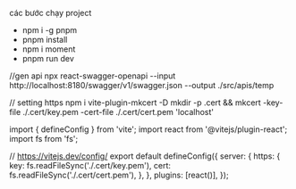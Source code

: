 các bước chạy project
* npm i -g pnpm
* pnpm install
* npm i moment
* pnpm run dev


//gen api
npx react-swagger-openapi --input http://localhost:8180/swagger/v1/swagger.json --output ./src/apis/temp



// setting https
npm i vite-plugin-mkcert -D
mkdir -p .cert && mkcert -key-file ./.cert/key.pem -cert-file ./.cert/cert.pem 'localhost'


import { defineConfig } from 'vite';
import react from '@vitejs/plugin-react';
import fs from 'fs';

// https://vitejs.dev/config/
export default defineConfig({
  server: {
    https: {
      key: fs.readFileSync('./.cert/key.pem'),
      cert: fs.readFileSync('./.cert/cert.pem'),
    },
  },
  plugins: [react()],
});